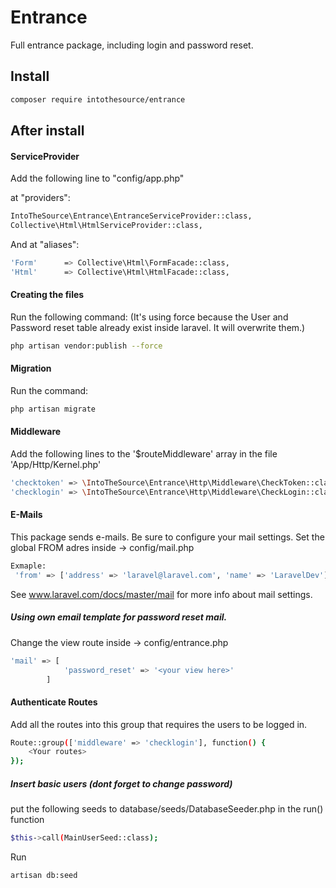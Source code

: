 # Entrance
Full entrance package, including login and password reset.

## Install
```bash
composer require intothesource/entrance
```

## After install

#### ServiceProvider
Add the following line to "config/app.php"

at "providers":

```bash
IntoTheSource\Entrance\EntranceServiceProvider::class,
Collective\Html\HtmlServiceProvider::class,
```

And at "aliases":

```bash
'Form'      => Collective\Html\FormFacade::class,
'Html'      => Collective\Html\HtmlFacade::class,
```

#### Creating the files
Run the following command:
(It's using force because the User and Password reset table already exist inside laravel. It will overwrite them.)
```bash
php artisan vendor:publish --force
```

#### Migration

Run the command: 
```bash
php artisan migrate
```

#### Middleware

Add the following lines to the '$routeMiddleware' array in the file 'App/Http/Kernel.php'

```bash
'checktoken' => \IntoTheSource\Entrance\Http\Middleware\CheckToken::class,
'checklogin' => \IntoTheSource\Entrance\Http\Middleware\CheckLogin::class,
```

#### E-Mails
This package sends e-mails. Be sure to configure your mail settings.
Set the global FROM adres inside -> config/mail.php
```bash
Exmaple:
 'from' => ['address' => 'laravel@laravel.com', 'name' => 'LaravelDev'],
```
See www.laravel.com/docs/master/mail for more info about mail settings.

##### Using own email template for password reset mail.
Change the view route inside -> config/entrance.php
```bash
'mail' => [
 			'password_reset' => '<your view here>'
 		]
```

#### Authenticate Routes
Add all the routes into this group that requires the users to be logged in.
```bash
Route::group(['middleware' => 'checklogin'], function() {
    <Your routes>
});
```

##### Insert basic users (dont forget to change password)
put the following seeds to database/seeds/DatabaseSeeder.php in the run() function<br>
```bash
$this->call(MainUserSeed::class);
```
Run
```bash
artisan db:seed
```
